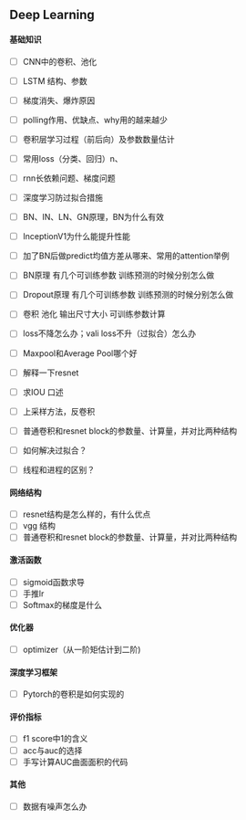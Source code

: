  
## Deep Learning

#### 基础知识  
- [ ] CNN中的卷积、池化  
- [ ] LSTM 结构、参数
- [ ] 梯度消失、爆炸原因  
- [ ] polling作用、优缺点、why用的越来越少
- [ ] 卷积层学习过程（前后向）及参数数量估计  
- [ ] 常用loss（分类、回归）n、
- [ ] rnn长依赖问题、梯度问题  
- [ ] 深度学习防过拟合措施
- [ ] BN、IN、LN、GN原理，BN为什么有效
- [ ] InceptionV1为什么能提升性能
- [ ] 加了BN后做predict均值方差从哪来、常用的attention举例  
- [ ] BN原理 有几个可训练参数 训练预测的时候分别怎么做
- [ ] Dropout原理 有几个可训练参数 训练预测的时候分别怎么做
- [ ] 卷积 池化 输出尺寸大小 可训练参数计算
- [ ] loss不降怎么办；vali loss不升（过拟合）怎么办  
- [ ] Maxpool和Average Pool哪个好
- [ ] 解释一下resnet  
- [ ] 求IOU 口述
- [ ] 上采样方法，反卷积
- [ ] 普通卷积和resnet block的参数量、计算量，并对比两种结构
- [ ] 如何解决过拟合？
- [ ]  线程和进程的区别？



#### 网络结构 
- [ ] resnet结构是怎么样的，有什么优点
- [ ] vgg 结构  
- [ ] 普通卷积和resnet block的参数量、计算量，并对比两种结构

#### 激活函数
- [ ] sigmoid函数求导  
- [ ] 手推lr
- [ ] Softmax的梯度是什么

#### 优化器 
- [ ] optimizer（从一阶矩估计到二阶)

#### 深度学习框架
- [ ] Pytorch的卷积是如何实现的
#### 评价指标 
- [ ] f1 score中1的含义  
- [ ] acc与auc的选择 
- [ ] 手写计算AUC曲面面积的代码

#### 其他
- [ ] 数据有噪声怎么办  
